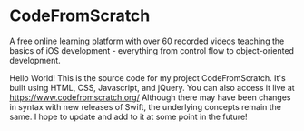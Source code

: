 # CodeFromScratch
A free online learning platform with over 60 recorded videos teaching the basics of iOS development - everything from control flow to object-oriented development.

Hello World! 
This is the source code for my project CodeFromScratch. It's built using HTML, CSS, Javascript, and jQuery. 
You can also access it live at https://www.codefromscratch.org/
Although there may have been changes in syntax with new releases of Swift, the underlying concepts remain the same. 
I hope to update and add to it at some point in the future!
